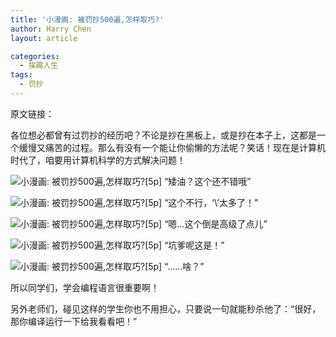 ```yaml
---
title: '小漫画: 被罚抄500遍,怎样取巧?'
author: Harry Chen
layout: article

categories:
  - 挨踢人生
tags:
  - 罚抄
---
```


  原文链接：

  各位想必都曾有过罚抄的经历吧？不论是抄在黑板上，或是抄在本子上，这都是一个缓慢又痛苦的过程。那么有没有一个能让你偷懒的方法呢？笑话！现在是计算机时代了，咱要用计算机科学的方式解决问题！

![小漫画: 被罚抄500遍,怎样取巧?\[5p\]][1]
“矮油？这个还不错哦”

![小漫画: 被罚抄500遍,怎样取巧?\[5p\]][2]
“这个不行，‘\’太多了！”

![小漫画: 被罚抄500遍,怎样取巧?\[5p\]][3]
“嗯…这个倒是高级了点儿”

![小漫画: 被罚抄500遍,怎样取巧?\[5p\]][4]
“坑爹呢这是！”

![小漫画: 被罚抄500遍,怎样取巧?\[5p\]][5]
“……啥？”

  所以同学们，学会编程语言很重要啊！

  另外老师们，碰见这样的学生你也不用担心，只要说一句就能秒杀他了：“很好，那你编译运行一下给我看看吧！”

   [1]: http://ww2.sinaimg.cn/bmiddle/70444f0agw1dk6kxmdhfqj.jpg ()
   [2]: http://ww2.sinaimg.cn/bmiddle/70444f0agw1dk6l1sqeqsj.jpg ()
   [3]: http://ww2.sinaimg.cn/bmiddle/70444f0agw1dk6l27ycz9j.jpg ()
   [4]: http://ww3.sinaimg.cn/bmiddle/70444f0agw1dk6l36nd0fj.jpg ()
   [5]: http://ww2.sinaimg.cn/bmiddle/70444f0agw1dk6l3q0c1pj.jpg ()
